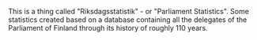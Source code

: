 This is a thing called "Riksdagsstatistik" - or "Parliament Statistics".
Some statistics created based on a database containing all the delegates of the Parliament of Finland through its history of roughly 110 years.